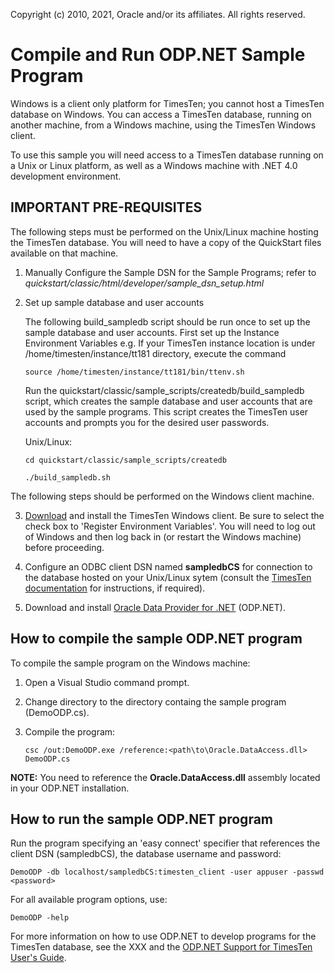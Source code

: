 Copyright (c) 2010, 2021, Oracle and/or its affiliates. All rights reserved.

# Compile and Run ODP.NET Sample Program

Windows is a client only platform for TimesTen; you cannot host a TimesTen database on Windows. You can access a TimesTen database, running on another machine, from a Windows machine, using the TimesTen Windows client. 

To use this sample you will need access to a TimesTen database running on a Unix or Linux platform, as well as a Windows machine with .NET 4.0 development environment.

## IMPORTANT PRE-REQUISITES

The following steps must be performed on the Unix/Linux machine hosting the TimesTen database. You will need to have a copy of the QuickStart files available on that machine. 

1. Manually Configure the Sample DSN for the Sample Programs; refer to _quickstart/classic/html/developer/sample\_dsn\_setup.html_

 
2. Set up sample database and user accounts

    The following build_sampledb script should be run once to set up the sample database and user accounts. First set up the Instance Environment Variables e.g. If your TimesTen instance location is under /home/timesten/instance/tt181 directory, execute the command

    `source /home/timesten/instance/tt181/bin/ttenv.sh`

    Run the quickstart/classic/sample_scripts/createdb/build_sampledb script, which creates the sample database and user accounts that are used by the sample programs. This script creates the TimesTen user accounts and prompts you for the desired user passwords.

    Unix/Linux:
    
    `cd quickstart/classic/sample_scripts/createdb`
    
    `./build_sampledb.sh`
    
The following steps should be performed on the Windows client machine.

3. [Download](https://www.oracle.com/database/technologies/timesten-downloads.html) and install the TimesTen Windows client. Be sure to select the check box to 'Register Environment Variables'. You will need to log out of Windows and then log back in (or restart the Windows machine) before proceeding.

4. Configure an ODBC client DSN named **sampledbCS** for connection to the database hosted on your Unix/Linux sytem (consult the [TimesTen documentation](https://docs.oracle.com/en/database/other-databases/timesten/) for instructions, if required).

5. Download and install [Oracle Data Provider for .NET](https://www.oracle.com/database/technologies/appdev/dotnet/odp.html) (ODP.NET).


## How to compile the sample ODP.NET program

To compile the sample program on the Windows machine:

1. Open a Visual Studio command prompt.

2. Change directory to the directory containg the sample program (DemoODP.cs).

3. Compile the program:

    `csc /out:DemoODP.exe /reference:<path\to\Oracle.DataAccess.dll> DemoODP.cs`

**NOTE:** You need to reference the **Oracle.DataAccess.dll** assembly located in your ODP.NET installation.

## How to run the sample ODP.NET program

Run the program specifying an 'easy connect' specifier that references the client DSN (sampledbCS), the database username and password:

  `DemoODP -db localhost/sampledbCS:timesten_client -user appuser -passwd <password>`

For all available program options, use:
 
  `DemoODP -help`

For more information on how to use ODP.NET to develop programs for
the TimesTen database, see the XXX and the [ODP.NET Support for TimesTen User's Guide](https://docs.oracle.com/database/timesten-18.1/TTCDV/toc.htm).
